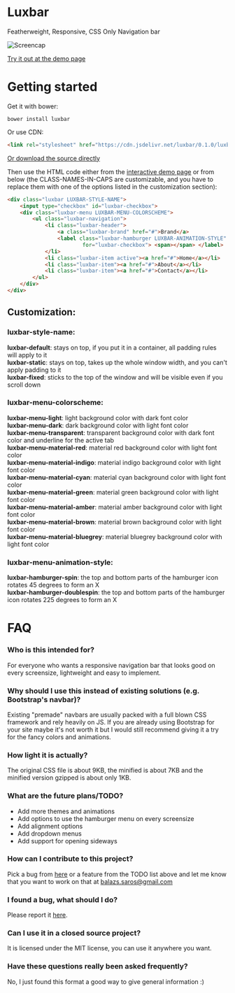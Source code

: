 # Luxbar

Featherweight, Responsive, CSS Only Navigation bar

![Screencap](http://i.imgur.com/bJ6Ty8B.gif)

[Try it out at the demo page](https://balzss.github.io/luxbar/demo)

# Getting started

Get it with bower:

```
bower install luxbar
```

Or use CDN:
```html
<link rel="stylesheet" href="https://cdn.jsdelivr.net/luxbar/0.1.0/luxbar.css">
```

[Or download the source
directly](https://github.com/balzss/luxbar/archive/0.1.0.zip)

Then use the HTML code either from the [interactive demo page](https://balzss.github.io/luxbar/demo) or from below (the CLASS-NAMES-IN-CAPS are customizable, and you have to replace them with one of the options listed in the customization section):

```html
<div class="luxbar LUXBAR-STYLE-NAME">
    <input type="checkbox" id="luxbar-checkbox">
    <div class="luxbar-menu LUXBAR-MENU-COLORSCHEME">
        <ul class="luxbar-navigation">
            <li class="luxbar-header">
                <a class="luxbar-brand" href="#">Brand</a>
                <label class="luxbar-hamburger LUXBAR-ANIMATION-STYLE"
                        for="luxbar-checkbox"> <span></span> </label>
            </li>
            <li class="luxbar-item active"><a href="#">Home</a></li>
            <li class="luxbar-item"><a href="#">About</a></li>
            <li class="luxbar-item"><a href="#">Contact</a></li>
        </ul>
    </div>
</div>
```

## Customization:

### luxbar-style-name:

**luxbar-default**: stays on top, if you put it in a container, all padding rules will apply to it  
**luxbar-static**: stays on top, takes up the whole window width, and you can't apply padding to it  
**luxbar-fixed**: sticks to the top of the window and will be visible even if you scroll down  

### luxbar-menu-colorscheme:

**luxbar-menu-light**: light background color with dark font color  
**luxbar-menu-dark**: dark background color with light font color  
**luxbar-menu-transparent**: transparent background color with dark font color and underline for the active tab  
**luxbar-menu-material-red**: material red background color with light font color  
**luxbar-menu-material-indigo**: material indigo background color with light font color  
**luxbar-menu-material-cyan**: material cyan background color with light font color  
**luxbar-menu-material-green**: material green background color with light font color  
**luxbar-menu-material-amber**: material amber background color with light font color  
**luxbar-menu-material-brown**: material brown background color with light font color  
**luxbar-menu-material-bluegrey**: material bluegrey background color with light font color  

### luxbar-menu-animation-style:

**luxbar-hamburger-spin**: the top and bottom parts of the hamburger icon rotates 45 degrees to form an X  
**luxbar-hamburger-doublespin**: the top and bottom parts of the hamburger icon rotates 225 degrees to form an X  

# FAQ

### Who is this intended for?

For everyone who wants a responsive navigation bar that looks good on every screensize, lightweight and easy to implement.

### Why should I use this instead of existing solutions (e.g. Bootstrap's navbar)?

Existing "premade" navbars are usually packed with a full blown CSS framework and rely heavily on JS. If you are already using Bootstrap for your site maybe it's not worth it but I would still recommend giving it a try for the fancy colors and animations.

### How light it is actually?

The original CSS file is about 9KB, the minified is about 7KB and the minified version gzipped is about only 1KB.

### What are the future plans/TODO?

- Add more themes and animations
- Add options to use the hamburger menu on every screensize
- Add alignment options
- Add dropdown menus
- Add support for opening sideways

### How can I contribute to this project?

Pick a bug from [here](https://github.com/balzss/luxbar/issues) or a feature from the TODO list above and let me know that you want to work on that at [balazs.saros@gmail.com](mailto:balazs.saros@gmail.com)

### I found a bug, what should I do?

Please report it [here](https://github.com/balzss/luxbar/issues).

### Can I use it in a closed source project?

It is licensed under the MIT license, you can use it anywhere you want.

### Have these questions really been asked frequently?

No, I just found this format a good way to give general information :)
